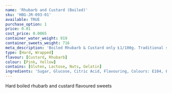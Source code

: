```yaml
---
name: 'Rhubarb and Custard (Boiled)'
sku: 'HBG-JR-093-01'
available: TRUE
purchase_option: 1
price: 0.01
cost_price: 0.0065
container_water_weight: 919
container_sweets_weight: 716
meta_description: 'Boiled Rhubarb & Custard only Ł1/100g. Traditional sweets and more at Humbugs Confectionery Store. Specialists in satisfying your sweet tooth!'
type: [Hard, Wrapped]
flavour: [Custard, Rhubarb]
colour: [Pink, Yellow]
contains: [Gluten, Lactose, Nuts, Gelatin]
ingredients: 'Sugar, Glucose, Citric Acid, Flavouring, Colours: E104, E122'
---
```

Hard boiled rhubarb and custard flavoured sweets